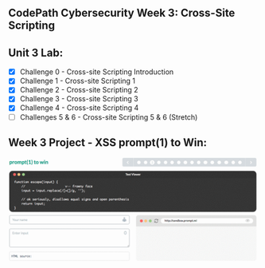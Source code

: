 ## CodePath Cybersecurity Week 3: Cross-Site Scripting

## Unit 3 Lab:
- [x] Challenge 0 - Cross-site Scripting Introduction
- [x] Challenge 1 - Cross-site Scripting 1
- [x] Challenge 2 - Cross-site Scripting 2
- [x] Challenge 3 - Cross-site Scripting 3
- [x] Challenge 4 - Cross-site Scripting 4
- [ ] Challenges 5 & 6 - Cross-site Scripting 5 & 6 (Stretch)

## Week 3 Project - XSS prompt(1) to Win: 
<img src="https://github.com/mplspunk/codepath-cybersecurity/blob/main/3-Week_3/prompttowin.gif" width=500><br>
